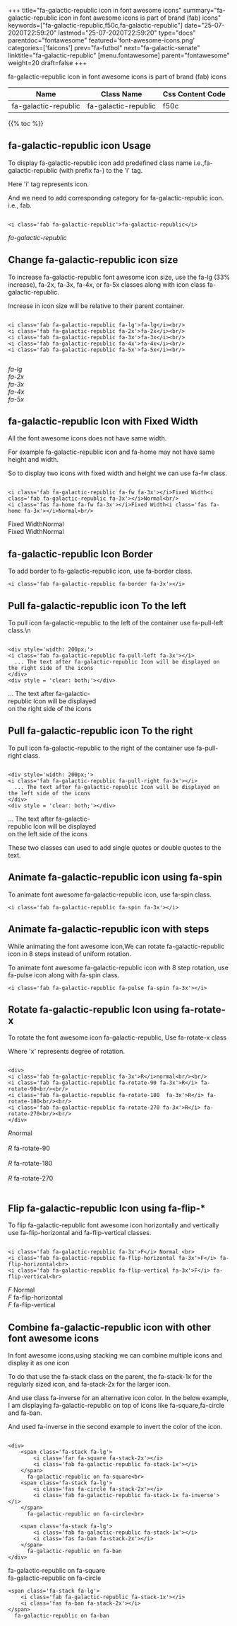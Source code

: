+++
title="fa-galactic-republic icon in font awesome icons"
summary="fa-galactic-republic icon in font awesome icons is part of brand (fab) icons"
keywords=["fa-galactic-republic,f50c,fa-galactic-republic"]
date="25-07-2020T22:59:20"
lastmod="25-07-2020T22:59:20"
type="docs"
parentdoc="fontawesome"
featured='font-awesome-icons.png'
categories=['faicons']
prev="fa-futbol"
next="fa-galactic-senate"
linktitle="fa-galactic-republic"
[menu.fontawesome]
parent="fontawesome"
weight=20
draft=false
+++


fa-galactic-republic icon in font awesome icons is part of brand (fab) icons

<div class='table-responsive'><table class='table'><thead><tr><th>Name</th><th>Class Name</th><th>Css Content Code</th></tr></thead><tbody><tr><td>fa-galactic-republic</td><td>fa-galactic-republic</td><td>f50c</td></tr></tbody></table></div>


{{% toc %}}


## fa-galactic-republic icon Usage

To display fa-galactic-republic icon add predefined class name i.e.,fa-galactic-republic (with prefix fa-) to the 'i' tag.

Here 'i' tag represents icon.

And we need to add corresponding category for fa-galactic-republic icon. i.e., fab.


```

<i class='fab fa-galactic-republic'>fa-galactic-republic</i>
```

<i class='fab fa-galactic-republic'>fa-galactic-republic</i>




## Change fa-galactic-republic icon size
To increase fa-galactic-republic font awesome icon size, use the fa-lg (33% increase), fa-2x, fa-3x, fa-4x, or fa-5x classes along with icon class fa-galactic-republic.

Increase in icon size will be relative to their parent container. 

```

<i class='fab fa-galactic-republic fa-lg'>fa-lg</i><br/>
<i class='fab fa-galactic-republic fa-2x'>fa-2x</i><br/>
<i class='fab fa-galactic-republic fa-3x'>fa-3x</i><br/>
<i class='fab fa-galactic-republic fa-4x'>fa-4x</i><br/>
<i class='fab fa-galactic-republic fa-5x'>fa-5x</i><br/>
            
```

<i class='fab fa-galactic-republic fa-lg'>fa-lg</i><br/>
<i class='fab fa-galactic-republic fa-2x'>fa-2x</i><br/>
<i class='fab fa-galactic-republic fa-3x'>fa-3x</i><br/>
<i class='fab fa-galactic-republic fa-4x'>fa-4x</i><br/>
<i class='fab fa-galactic-republic fa-5x'>fa-5x</i><br/>
            



## fa-galactic-republic Icon with Fixed Width 

All the font awesome icons does not have same width.

For example fa-galactic-republic icon and fa-home may not have same height and width.

So to display two icons with fixed width and height we can use fa-fw class.


```

<i class='fab fa-galactic-republic fa-fw fa-3x'></i>Fixed Width<i class='fab fa-galactic-republic fa-3x'></i>Normal<br/>
<i class='fas fa-home fa-fw fa-3x'></i>Fixed Width<i class='fas fa-home fa-3x'></i>Normal<br/>
```

<i class='fab fa-galactic-republic fa-fw fa-3x'></i>Fixed Width<i class='fab fa-galactic-republic fa-3x'></i>Normal<br/>
<i class='fas fa-home fa-fw fa-3x'></i>Fixed Width<i class='fas fa-home fa-3x'></i>Normal<br/>



## fa-galactic-republic Icon Border 

To add border to fa-galactic-republic icon, use fa-border class.


```
<i class='fab fa-galactic-republic fa-border fa-3x'></i>

```
<i class='fab fa-galactic-republic fa-border fa-3x'></i>





## Pull fa-galactic-republic icon To the left

To pull icon fa-galactic-republic to the left of the container use fa-pull-left class.\n

```

<div style='width: 200px;'>
<i class='fab fa-galactic-republic fa-pull-left fa-3x'></i>
  ... The text after fa-galactic-republic Icon will be displayed on the right side of the icons
</div>
<div style = 'clear: both;'></div>
```

<div style='width: 200px;'>
<i class='fab fa-galactic-republic fa-pull-left fa-3x'></i>
  ... The text after fa-galactic-republic Icon will be displayed on the right side of the icons
</div>
<div style = 'clear: both;'></div>




## Pull fa-galactic-republic icon To the right
To pull icon fa-galactic-republic to the right of the container use fa-pull-right class.

```

<div style='width: 200px;'>
<i class='fab fa-galactic-republic fa-pull-right fa-3x'></i>
  ... The text after fa-galactic-republic Icon will be displayed on the left side of the icons
</div>
<div style = 'clear: both;'></div>
```

<div style='width: 200px;'>
<i class='fab fa-galactic-republic fa-pull-right fa-3x'></i>
  ... The text after fa-galactic-republic Icon will be displayed on the left side of the icons
</div>
<div style = 'clear: both;'></div>

These two classes can used to add single quotes or double quotes to the text.


## Animate fa-galactic-republic icon using fa-spin
To animate font awesome fa-galactic-republic icon, use fa-spin class.

```
<i class='fab fa-galactic-republic fa-spin fa-3x'></i>
```
<i class='fab fa-galactic-republic fa-spin fa-3x'></i>




## Animate fa-galactic-republic icon with steps
While animating the font awesome icon,We can rotate fa-galactic-republic icon in 8 steps instead of uniform rotation.

To animate font awesome fa-galactic-republic icon with 8 step rotation, use fa-pulse icon along with fa-spin class.


```
<i class='fab fa-galactic-republic fa-pulse fa-spin fa-3x'></i>

```
<i class='fab fa-galactic-republic fa-pulse fa-spin fa-3x'></i>





## Rotate fa-galactic-republic Icon using fa-rotate-x
To rotate the font awesome icon fa-galactic-republic, Use fa-rotate-x class

Where 'x' represents degree of rotation.


```

<div>
<i class='fab fa-galactic-republic fa-3x'>R</i>normal<br/><br/>
<i class='fab fa-galactic-republic fa-rotate-90 fa-3x'>R</i> fa-rotate-90<br/><br/> 
<i class='fab fa-galactic-republic fa-rotate-180  fa-3x'>R</i> fa-rotate-180<br/><br/> 
<i class='fab fa-galactic-republic fa-rotate-270 fa-3x'>R</i> fa-rotate-270<br/><br/>
</div>
```

<div>
<i class='fab fa-galactic-republic fa-3x'>R</i>normal<br/><br/>
<i class='fab fa-galactic-republic fa-rotate-90 fa-3x'>R</i> fa-rotate-90<br/><br/> 
<i class='fab fa-galactic-republic fa-rotate-180  fa-3x'>R</i> fa-rotate-180<br/><br/> 
<i class='fab fa-galactic-republic fa-rotate-270 fa-3x'>R</i> fa-rotate-270<br/><br/>
</div>




## Flip fa-galactic-republic Icon using fa-flip-*
To flip fa-galactic-republic font awesome icon horizontally and vertically use fa-flip-horizontal and fa-flip-vertical classes. 

```

<i class='fab fa-galactic-republic fa-3x'>F</i> Normal <br>
<i class='fab fa-galactic-republic fa-flip-horizontal fa-3x'>F</i> fa-flip-horizontal<br>
<i class='fab fa-galactic-republic fa-flip-vertical fa-3x'>F</i> fa-flip-vertical<br>
```

<i class='fab fa-galactic-republic fa-3x'>F</i> Normal <br>
<i class='fab fa-galactic-republic fa-flip-horizontal fa-3x'>F</i> fa-flip-horizontal<br>
<i class='fab fa-galactic-republic fa-flip-vertical fa-3x'>F</i> fa-flip-vertical<br>




## Combine fa-galactic-republic icon with other font awesome icons
In font awesome icons,using stacking we can combine multiple icons and display it as one icon 

To do that use the fa-stack class on the parent, the fa-stack-1x for the regularly sized icon, and fa-stack-2x for the larger icon.

And use class fa-inverse for an alternative icon color. 
In the below example, I am displaying fa-galactic-republic on top of icons like fa-square,fa-circle and fa-ban.

And used fa-inverse in the second example to invert the color of the icon.

```

<div>
    <span class='fa-stack fa-lg'>
        <i class='far fa-square fa-stack-2x'></i>
        <i class='fab fa-galactic-republic fa-stack-1x'></i>
    </span>
      fa-galactic-republic on fa-square<br>
    <span class='fa-stack fa-lg'>
        <i class='fas fa-circle fa-stack-2x'></i>
        <i class='fab fa-galactic-republic fa-stack-1x fa-inverse'></i>
    </span>
      fa-galactic-republic on fa-circle<br>

    <span class='fa-stack fa-lg'>
        <i class='fab fa-galactic-republic fa-stack-1x'></i>
        <i class='fas fa-ban fa-stack-2x'></i>
    </span>
      fa-galactic-republic on fa-ban
</div>
```

<div>
    <span class='fa-stack fa-lg'>
        <i class='far fa-square fa-stack-2x'></i>
        <i class='fab fa-galactic-republic fa-stack-1x'></i>
    </span>
      fa-galactic-republic on fa-square<br>
    <span class='fa-stack fa-lg'>
        <i class='fas fa-circle fa-stack-2x'></i>
        <i class='fab fa-galactic-republic fa-stack-1x fa-inverse'></i>
    </span>
      fa-galactic-republic on fa-circle<br>

    <span class='fa-stack fa-lg'>
        <i class='fab fa-galactic-republic fa-stack-1x'></i>
        <i class='fas fa-ban fa-stack-2x'></i>
    </span>
      fa-galactic-republic on fa-ban
</div>






